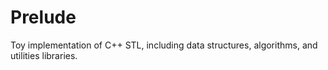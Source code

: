 # Prelude
Toy implementation of C++ STL, including data structures, algorithms, and utilities libraries.
